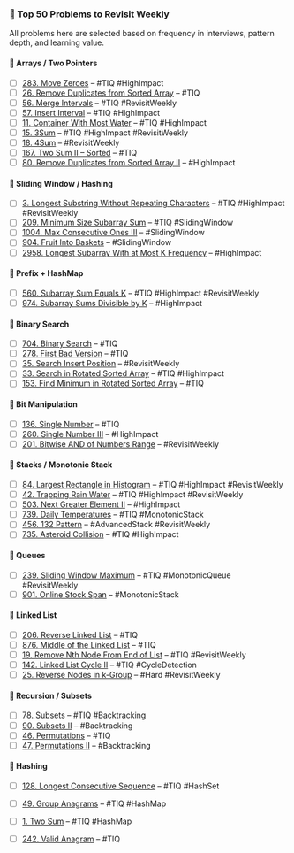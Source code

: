 ### 🔁 Top 50 Problems to Revisit Weekly
All problems here are selected based on frequency in interviews, pattern depth, and learning value.

#### 📁 Arrays / Two Pointers
- [ ] [283. Move Zeroes](https://leetcode.com/problems/move-zeroes/) – #TIQ #HighImpact
- [ ] [26. Remove Duplicates from Sorted Array](https://leetcode.com/problems/remove-duplicates-from-sorted-array/) – #TIQ
- [ ] [56. Merge Intervals](https://leetcode.com/problems/merge-intervals/) – #TIQ #RevisitWeekly
- [ ] [57. Insert Interval](https://leetcode.com/problems/insert-interval/) – #TIQ #HighImpact
- [ ] [11. Container With Most Water](https://leetcode.com/problems/container-with-most-water/) – #TIQ #HighImpact
- [ ] [15. 3Sum](https://leetcode.com/problems/3sum/) – #TIQ #HighImpact #RevisitWeekly
- [ ] [18. 4Sum](https://leetcode.com/problems/4sum/) – #RevisitWeekly
- [ ] [167. Two Sum II – Sorted](https://leetcode.com/problems/two-sum-ii-input-array-is-sorted/) – #TIQ
- [ ] [80. Remove Duplicates from Sorted Array II](https://leetcode.com/problems/remove-duplicates-from-sorted-array-ii/) – #HighImpact

#### 📁 Sliding Window / Hashing
- [ ] [3. Longest Substring Without Repeating Characters](https://leetcode.com/problems/longest-substring-without-repeating-characters/) – #TIQ #HighImpact #RevisitWeekly
- [ ] [209. Minimum Size Subarray Sum](https://leetcode.com/problems/minimum-size-subarray-sum/) – #TIQ #SlidingWindow
- [ ] [1004. Max Consecutive Ones III](https://leetcode.com/problems/max-consecutive-ones-iii/) – #SlidingWindow
- [ ] [904. Fruit Into Baskets](https://leetcode.com/problems/fruit-into-baskets/) – #SlidingWindow
- [ ] [2958. Longest Subarray With at Most K Frequency](https://leetcode.com/problems/length-of-longest-subarray-with-at-most-k-frequency/) – #HighImpact

#### 📁 Prefix + HashMap
- [ ] [560. Subarray Sum Equals K](https://leetcode.com/problems/subarray-sum-equals-k/) – #TIQ #HighImpact #RevisitWeekly
- [ ] [974. Subarray Sums Divisible by K](https://leetcode.com/problems/subarray-sums-divisible-by-k/) – #HighImpact

#### 📁 Binary Search
- [ ] [704. Binary Search](https://leetcode.com/problems/binary-search/) – #TIQ
- [ ] [278. First Bad Version](https://leetcode.com/problems/first-bad-version/) – #TIQ
- [ ] [35. Search Insert Position](https://leetcode.com/problems/search-insert-position/) – #RevisitWeekly
- [ ] [33. Search in Rotated Sorted Array](https://leetcode.com/problems/search-in-rotated-sorted-array/) – #TIQ #HighImpact
- [ ] [153. Find Minimum in Rotated Sorted Array](https://leetcode.com/problems/find-minimum-in-rotated-sorted-array/) – #TIQ

#### 📁 Bit Manipulation
- [ ] [136. Single Number](https://leetcode.com/problems/single-number/) – #TIQ
- [ ] [260. Single Number III](https://leetcode.com/problems/single-number-iii/) – #HighImpact
- [ ] [201. Bitwise AND of Numbers Range](https://leetcode.com/problems/bitwise-and-of-numbers-range/) – #RevisitWeekly

#### 📁 Stacks / Monotonic Stack
- [ ] [84. Largest Rectangle in Histogram](https://leetcode.com/problems/largest-rectangle-in-histogram/) – #TIQ #HighImpact #RevisitWeekly
- [ ] [42. Trapping Rain Water](https://leetcode.com/problems/trapping-rain-water/) – #TIQ #HighImpact #RevisitWeekly
- [ ] [503. Next Greater Element II](https://leetcode.com/problems/next-greater-element-ii/) – #HighImpact
- [ ] [739. Daily Temperatures](https://leetcode.com/problems/daily-temperatures/) – #TIQ #MonotonicStack
- [ ] [456. 132 Pattern](https://leetcode.com/problems/132-pattern/) – #AdvancedStack #RevisitWeekly
- [ ] [735. Asteroid Collision](https://leetcode.com/problems/asteroid-collision/) – #TIQ #HighImpact

#### 📁 Queues
- [ ] [239. Sliding Window Maximum](https://leetcode.com/problems/sliding-window-maximum/) – #TIQ #MonotonicQueue #RevisitWeekly
- [ ] [901. Online Stock Span](https://leetcode.com/problems/online-stock-span/) – #MonotonicStack

#### 📁 Linked List
- [ ] [206. Reverse Linked List](https://leetcode.com/problems/reverse-linked-list/) – #TIQ
- [ ] [876. Middle of the Linked List](https://leetcode.com/problems/middle-of-the-linked-list/) – #TIQ
- [ ] [19. Remove Nth Node From End of List](https://leetcode.com/problems/remove-nth-node-from-end-of-list/) – #TIQ #RevisitWeekly
- [ ] [142. Linked List Cycle II](https://leetcode.com/problems/linked-list-cycle-ii/) – #TIQ #CycleDetection
- [ ] [25. Reverse Nodes in k-Group](https://leetcode.com/problems/reverse-nodes-in-k-group/) – #Hard #RevisitWeekly

#### 📁 Recursion / Subsets
- [ ] [78. Subsets](https://leetcode.com/problems/subsets/) – #TIQ #Backtracking
- [ ] [90. Subsets II](https://leetcode.com/problems/subsets-ii/) – #Backtracking
- [ ] [46. Permutations](https://leetcode.com/problems/permutations/) – #TIQ
- [ ] [47. Permutations II](https://leetcode.com/problems/permutations-ii/) – #Backtracking

#### 📁 Hashing
- [ ] [128. Longest Consecutive Sequence](https://leetcode.com/problems/longest-consecutive-sequence/) – #TIQ #HashSet
- [ ] [49. Group Anagrams](https://leetcode.com/problems/group-anagrams/) – #TIQ #HashMap
- [ ] [1. Two Sum](https://leetcode.com/problems/two-sum/) – #TIQ #HashMap
- [ ] [242. Valid Anagram](https://leetcode.com/problems/valid-anagram/) – #TIQ

